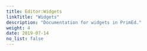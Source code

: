 ```yaml
---
title: Editor:Widgets
linkTitle: "Widgets"
description: "Documentation for widgets in PrimEd."
weight: 4
date: 2019-07-14
no_list: false
---
```

